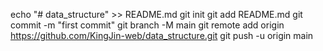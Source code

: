 echo "# data_structure" >> README.md
git init
git add README.md
git commit -m "first commit"
git branch -M main
git remote add origin https://github.com/KingJin-web/data_structure.git
git push -u origin main
                